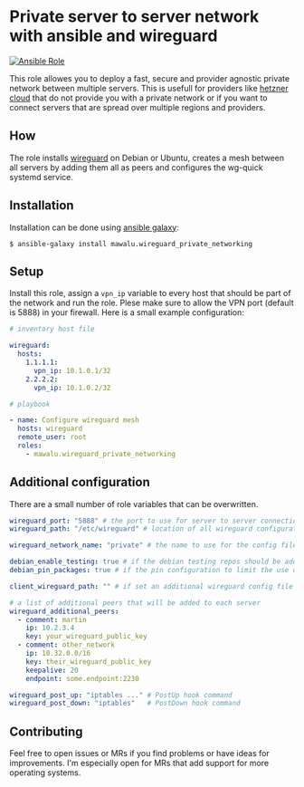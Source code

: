 # Private server to server network with ansible and wireguard 
 
[![Ansible Role](https://img.shields.io/ansible/role/d/33136)](https://galaxy.ansible.com/mawalu/wireguard_private_networking)
 
This role allowes you to deploy a fast, secure and provider agnostic private network between multiple servers. This is usefull for providers like [hetzner cloud](https://hetzner.cloud) that do not provide you with a private network or if you want to connect servers that are spread over multiple regions and providers.

## How

The role installs [wireguard](https://wireguard.com) on Debian or Ubuntu, creates a mesh between all servers by adding them all as peers and configures the wg-quick systemd service.

## Installation

Installation can be done using [ansible galaxy](https://galaxy.ansible.com/mawalu/wireguard_private_networking):

```
$ ansible-galaxy install mawalu.wireguard_private_networking
```

## Setup

Install this role, assign a `vpn_ip` variable to every host that should be part of the network and run the role. Plese make sure to allow the VPN port (default is 5888) in your firewall. Here is a small example configuration:

```yaml
# inventory host file

wireguard:
  hosts:
    1.1.1.1:
      vpn_ip: 10.1.0.1/32
    2.2.2.2:
      vpn_ip: 10.1.0.2/32

```

```yaml
# playbook

- name: Configure wireguard mesh
  hosts: wireguard
  remote_user: root
  roles:
    - mawalu.wireguard_private_networking
```

## Additional configuration

There are a small number of role variables that can be overwritten.

```yaml
wireguard_port: "5888" # the port to use for server to server connections
wireguard_path: "/etc/wireguard" # location of all wireguard configurations

wireguard_network_name: "private" # the name to use for the config file and wg-quick

debian_enable_testing: true # if the debian testing repos should be added on debian machines
debian_pin_packages: true # if the pin configuration to limit the use of unstable repos should be created on debian machines

client_wireguard_path: "" # if set an additional wireguard config file will be generated at the specified path on localhost

# a list of additional peers that will be added to each server
wireguard_additional_peers:
  - comment: martin
    ip: 10.2.3.4
    key: your_wireguard_public_key
  - comment: other_network
    ip: 10.32.0.0/16
    key: their_wireguard_public_key
    keepalive: 20 
    endpoint: some.endpoint:2230 

wireguard_post_up: "iptables ..." # PostUp hook command
wireguard_post_down: "iptables"   # PostDown hook command
```

## Contributing

Feel free to open issues or MRs if you find problems or have ideas for improvements. I'm especially open for MRs that add support for more operating systems.

